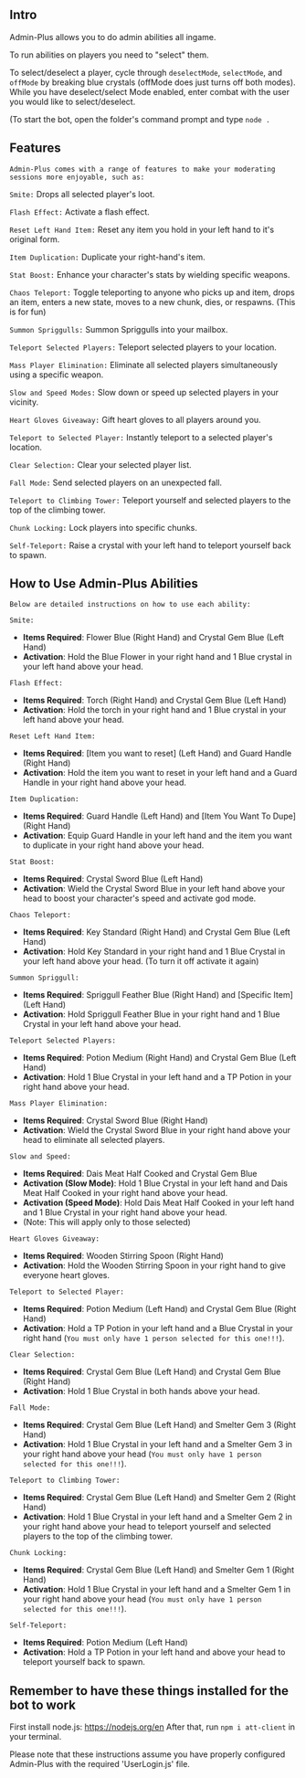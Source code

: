 ## **Intro**

Admin-Plus allows you to do admin abilities all ingame.

To run abilities on players you need to "select" them.

To select/deselect a player, cycle through `deselectMode`, `selectMode`, and `offMode` by breaking blue crystals (offMode does just turns off both modes).
While you have deselect/select Mode enabled, enter combat with the user you would like to select/deselect.

(To start the bot, open the folder's command prompt and type `node .`

## **Features**

`Admin-Plus comes with a range of features to make your moderating sessions more enjoyable, such as:`

`Smite:` Drops all selected player's loot.

`Flash Effect:` Activate a flash effect.

`Reset Left Hand Item:` Reset any item you hold in your left hand to it's original form.

`Item Duplication:` Duplicate your right-hand's item.

`Stat Boost:` Enhance your character's stats by wielding specific weapons.

`Chaos Teleport:` Toggle teleporting to anyone who picks up and item, drops an item, enters a new state, moves to a new chunk, dies, or respawns. (This is for fun)

`Summon Spriggulls:` Summon Spriggulls into your mailbox.

`Teleport Selected Players:` Teleport selected players to your location.

`Mass Player Elimination:` Eliminate all selected players simultaneously using a specific weapon.

`Slow and Speed Modes:` Slow down or speed up selected players in your vicinity.

`Heart Gloves Giveaway:` Gift heart gloves to all players around you.

`Teleport to Selected Player:` Instantly teleport to a selected player's location.

`Clear Selection:` Clear your selected player list.

`Fall Mode:` Send selected players on an unexpected fall.

`Teleport to Climbing Tower:` Teleport yourself and selected players to the top of the climbing tower.

`Chunk Locking:` Lock players into specific chunks.

`Self-Teleport:` Raise a crystal with your left hand to teleport yourself back to spawn.

## **How to Use Admin-Plus Abilities**
`Below are detailed instructions on how to use each ability:`

`Smite:`
  - **Items Required**: Flower Blue (Right Hand) and Crystal Gem Blue (Left Hand)
  - **Activation**: Hold the Blue Flower in your right hand and 1 Blue crystal in your left hand above your head.

`Flash Effect:`
  - **Items Required**: Torch (Right Hand) and Crystal Gem Blue (Left Hand)
  - **Activation**: Hold the torch in your right hand and 1 Blue crystal in your left hand above your head.

`Reset Left Hand Item:`
  - **Items Required**: [Item you want to reset] (Left Hand) and Guard Handle (Right Hand)
  - **Activation**: Hold the item you want to reset in your left hand and a Guard Handle in your right hand above your head.

`Item Duplication:`
  - **Items Required**: Guard Handle (Left Hand) and [Item You Want To Dupe] (Right Hand)
  - **Activation**: Equip Guard Handle in your left hand and the item you want to duplicate in your right hand above your head.

`Stat Boost:`
  - **Items Required**: Crystal Sword Blue (Left Hand)
  - **Activation**: Wield the Crystal Sword Blue in your left hand above your head to boost your character's speed and activate god mode.

`Chaos Teleport:`
  - **Items Required**: Key Standard (Right Hand) and Crystal Gem Blue (Left Hand)
  - **Activation**: Hold Key Standard in your right hand and 1 Blue Crystal in your left hand above your head. (To turn it off activate it again)

`Summon Spriggull:`
  - **Items Required**: Spriggull Feather Blue (Right Hand) and [Specific Item] (Left Hand)
  - **Activation**: Hold Spriggull Feather Blue in your right hand and 1 Blue Crystal in your left hand above your head.

`Teleport Selected Players:`
  - **Items Required**: Potion Medium (Right Hand) and Crystal Gem Blue (Left Hand)
  - **Activation**: Hold 1 Blue Crystal in your left hand and a TP Potion in your right hand above your head.

`Mass Player Elimination:`
  - **Items Required**: Crystal Sword Blue (Right Hand)
  - **Activation**: Wield the Crystal Sword Blue in your right hand above your head to eliminate all selected players.

`Slow and Speed:`
  - **Items Required**: Dais Meat Half Cooked and Crystal Gem Blue
  - **Activation (Slow Mode)**: Hold 1 Blue Crystal in your left hand and Dais Meat Half Cooked in your right hand above your head.
  - **Activation (Speed Mode)**: Hold Dais Meat Half Cooked in your left hand and 1 Blue Crystal in your right hand above your head.
  - (Note: This will apply only to those selected)

`Heart Gloves Giveaway:`
  - **Items Required**: Wooden Stirring Spoon (Right Hand)
  - **Activation**: Hold the Wooden Stirring Spoon in your right hand to give everyone heart gloves.

`Teleport to Selected Player:`
  - **Items Required**: Potion Medium (Left Hand) and Crystal Gem Blue (Right Hand)
  - **Activation**: Hold a TP Potion in your left hand and a Blue Crystal in your right hand (`You must only have 1 person selected for this one!!!`).

`Clear Selection:`
  - **Items Required**: Crystal Gem Blue (Left Hand) and Crystal Gem Blue (Right Hand)
  - **Activation**: Hold 1 Blue Crystal in both hands above your head.

`Fall Mode:`
  - **Items Required**: Crystal Gem Blue (Left Hand) and Smelter Gem 3 (Right Hand)
  - **Activation**: Hold 1 Blue Crystal in your left hand and a Smelter Gem 3 in your right hand above your head (`You must only have 1 person selected for this one!!!`).

`Teleport to Climbing Tower:`
  - **Items Required**: Crystal Gem Blue (Left Hand) and Smelter Gem 2 (Right Hand)
  - **Activation**: Hold 1 Blue Crystal in your left hand and a Smelter Gem 2 in your right hand above your head to teleport yourself and selected players to the top of the climbing tower.

`Chunk Locking:`
  - **Items Required**: Crystal Gem Blue (Left Hand) and Smelter Gem 1 (Right Hand)
  - **Activation**: Hold 1 Blue Crystal in your left hand and a Smelter Gem 1 in your right hand above your head (`You must only have 1 person selected for this one!!!`).

`Self-Teleport:`
  - **Items Required**: Potion Medium (Left Hand)
  - **Activation**: Hold a TP Potion in your left hand and above your head to teleport yourself back to spawn.

## **Remember to have these things installed for the bot to work**
   First install node.js: https://nodejs.org/en
   After that, run `npm i att-client` in your terminal.
   
Please note that these instructions assume you have properly configured Admin-Plus with the required 'UserLogin.js' file.
